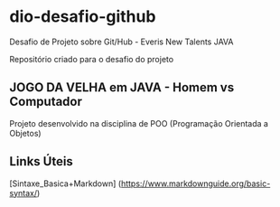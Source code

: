 # dio-desafio-github
Desafio de Projeto sobre Git/Hub - Everis New Talents JAVA

Repositório criado para o desafio do projeto

## JOGO DA VELHA em JAVA - Homem vs Computador
Projeto desenvolvido na disciplina de POO (Programação Orientada a Objetos)

## Links Úteis
[Sintaxe_Basica+Markdown] (https://www.markdownguide.org/basic-syntax/)
